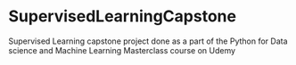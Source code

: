 # SupervisedLearningCapstone
Supervised Learning capstone project done as a part of the Python for Data science and Machine Learning Masterclass course on Udemy
